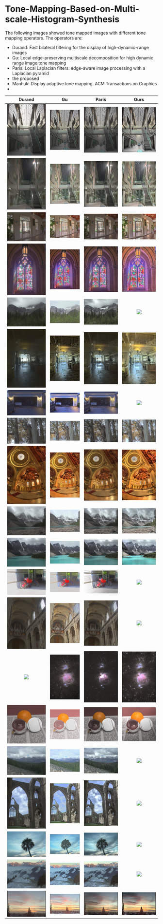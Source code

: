 # Tone-Mapping-Based-on-Multi-scale-Histogram-Synthesis

The following images showed tone mapped images with different tone mapping operators. The operators are: 

- Durand: Fast bilateral filtering for the display of high-dynamic-range images
- Gu: Local edge-preserving multiscale decomposition for high dynamic range image tone mapping
- Paris: Local Laplacian filters: edge-aware image processing with a Laplacian pyramid
- the proposed
- Mantiuk: Display adaptive tone mapping. ACM Transactions on Graphics
- 





|                           Durand                           |                         Gu                         |                          Paris                           |                   Ours                   |
| :--------------------------------------------------------: | :------------------------------------------------: | :------------------------------------------------------: | :--------------------------------------: |
| ![Durand](./images/AtriumMorning/AtriumMorning_durand.jpg) | ![Gu](./images/AtriumMorning/AtriumMorning_Gu.jpg) | ![Paris](./images/AtriumMorning/AtriumMorning_paris.jpg) | ![Ours](./images/AtriumMorning/Ours.png) |
|            ![](./images/AtriumNight/durand.jpg)            |          ![](./images/AtriumNight/gu.jpg)          |           ![](./images/AtriumNight/paris.jpg)            |    ![](./images/AtriumNight/ours.png)    |
|              ![](./images/belgium/durand.jpg)              |            ![](./images/belgium/Gu.jpg)            |             ![](./images/belgium/paris.jpg)              |      ![](./images/belgium/ours.png)      |
|             ![](./images/cathedral/durand.jpg)             |           ![](./images/cathedral/gu.jpg)           |            ![](./images/cathedral/paris.jpg)             |     ![](./images/cathedral/ours.png)     |
|             ![](./images/crowfoot/durand.jpg)              |           ![](./images/crowfoot/gu.jpg)            |             ![](./images/crowfoot/paris.jpg)             |     ![](./images/crowfoot/ours.png)      |
|           ![](./images/designCenter/durand.jpg)            |         ![](./images/designCenter/gu.jpg)          |           ![](./images/designCenter/paris.jpg)           |   ![](./images/designCenter/ours.png)    |
|              ![](./images/garage/durand.jpg)               |            ![](./images/garage/gu.jpg)             |              ![](./images/garage/paris.jpg)              |      ![](./images/garage/ours.png)       |
|               ![](images\groveD\durand.jpg)                |             ![](images\groveD\gu.jpg)              |               ![](images\groveD\paris.jpg)               |       ![](images\groveD\ours.png)        |
|             ![](./images/memorial/durand.jpg)              |           ![](./images/memorial/gu.jpg)            |             ![](./images/memorial/paris.jpg)             |     ![](./images/memorial/ours.png)      |
|              ![](images/Moraine1/durand.jpg)               |            ![](images/Moraine1/gu.jpg)             |              ![](images/Moraine1/paris.jpg)              |      ![](images/Moraine1/ours.png)       |
|              ![](images/Moraine2/durand.jpg)               |            ![](images/Moraine2/gu.jpg)             |              ![](images/Moraine2/paris.jpg)              |      ![](images/Moraine2/ours.png)       |
|               ![](./images/moto/durand.jpg)                |             ![](./images/moto/gu.jpg)              |               ![](./images/moto/paris.jpg)               |       ![](./images/moto/ours.png)        |
|         ![](./images/nancy_cathedral_2/durand.jpg)         |       ![](./images/nancy_cathedral_2/gu.jpg)       |        ![](./images/nancy_cathedral_2/paris.jpg)         | ![](./images/nancy_cathedral_2/ours.png) |
|               ![](./images/orion/durand.jpg)               |             ![](./images/orion/gu.jpg)             |              ![](./images/orion/paris.jpg)               |       ![](./images/orion/ours.png)       |
|              ![](./images/rend01/durand.jpg)               |            ![](./images/rend01/gu.jpg)             |              ![](./images/rend01/paris.jpg)              |      ![](./images/rend01/ours.png)       |
|             ![](./images/Rockies3b/durand.jpg)             |           ![](./images/Rockies3b/gu.jpg)           |            ![](./images/Rockies3b/paris.jpg)             |     ![](./images/Rockies3b/ours.png)     |
|             ![](./images/tinterna/durand.jpg)              |           ![](./images/tinterna/gu.jpg)            |             ![](./images/tinterna/paris.jpg)             |     ![](./images/tinterna/ours.png)      |
|                ![](./images/tmN/durand.jpg)                |              ![](./images/tmN/gu.jpg)              |               ![](./images/tmN/paris.jpg)                |        ![](./images/tmN/ours.png)        |
|            ![](./images/Vernicular/durand.jpg)             |          ![](./images/Vernicular/gu.jpg)           |            ![](./images/Vernicular/paris.jpg)            |    ![](./images/Vernicular/ours.png)     |
|            ![](./images/vinesunset/durand.jpg)             |          ![](./images/vinesunset/gu.jpg)           |            ![](./images/vinesunset/paris.jpg)            |    ![](./images/vinesunset/ours.png)     |







